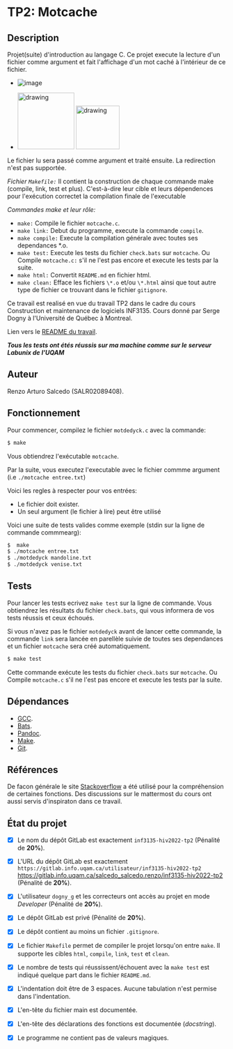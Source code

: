 # TP2: Motcache


## Description
Projet(suite) d'introduction au langage C. Ce projet execute la lecture d'un fichier comme argument et fait l'affichage d'un mot caché à l'intérieur de ce fichier.

- ![image](https://user-images.githubusercontent.com/96098657/187109065-9e7a7989-3ade-4487-99b4-59185e877f0f.png)

- <img src="https://user-images.githubusercontent.com/96098657/187109207-044c9400-b70c-496f-a045-052f5f1d5c25.png" alt="drawing" width="130"/> <img src="https://user-images.githubusercontent.com/96098657/187109241-36319235-b393-4291-9152-71caa8152aa1.png" alt="drawing" width="100"/>

Le fichier lu sera passé comme argument et traité ensuite.
La redirection n'est pas supportée.

*Fichier `Makefile:`*
Il contient la construction de chaque commande make (compile, link, test et plus). C'est-à-dire leur cible et leurs dépendences pour l'exécution correctet la compilation finale de l'executable

*Commandes make et leur rôle:*

* `make:` Compile le fichier `motcache.c`.
* `make link:` Debut du programme, execute la commande `compile`.
* `make compile:` Execute la compilation générale avec toutes ses dependances \*.o.
* `make test:` Execute les tests du fichier `check.bats` sur `motcache`. Ou Compile 
`motcache.c:` s'il ne l'est pas encore et execute les tests par la suite.
* `make html:` Convertit `README.md` en fichier html.
* `make clean:` Efface les fichiers `\*.o` et/ou `\*.html` ainsi que tout autre type de fichier
ce trouvant dans le fichier `gitignore`.

Ce travail est realisé en vue du travail TP2 dans le cadre du cours Construction et
maintenance de logiciels INF3135. Cours donné par Serge Dogny à l'Université de Québec à Montreal.

Lien vers le [README du travail](https://gitlab.info.uqam.ca/salcedo_salcedo.renzo/inf3135-hiv2022-tp2/-/blob/master/README.md).

***Tous les tests ont étés réussis sur ma machine comme sur le serveur Labunix de l'UQAM***

## Auteur

Renzo Arturo Salcedo (SALR02089408).

## Fonctionnement

Pour commencer, compilez le fichier `motdedyck.c` avec la commande:
```sh
$ make
```
Vous obtiendrez l'exécutable `motcache`. 

Par la suite, vous executez l'executable avec le fichier commme argument (i.e `./motcache entree.txt`)

Voici les regles à respecter pour vos entrées:

* Le fichier doit exister.
* Un seul argument (le fichier à lire) peut être utilisé

Voici une suite de tests valides comme exemple (stdin sur la ligne de commande commmearg):
```sh
$  make 
$ ./motcache entree.txt
$ ./motdedyck mandoline.txt
$ ./motdedyck venise.txt
```

## Tests

Pour lancer les tests ecrivez `make test` sur la ligne de commande.
Vous obtiendrez les résultats du fichier `check.bats`, qui vous informera de vos tests réussis et ceux échoués.

Si vous n'avez pas le fichier `motdedyck` avant de lancer cette commande, la 
commande `link` sera lancée en parellèle suivie de toutes ses dependances et 
un fichier `motcache` sera créé automatiquement. 
```sh
$ make test
``` 
Cette commande exécute les tests du fichier `check.bats` sur `motcache`. Ou Compile 
`motcache.c` s'il ne l'est pas encore et execute les tests par la suite.

## Dépendances

* [GCC](https://gcc.gnu.org/).
* [Bats](https://github.com/bats-core/bats-core).
* [Pandoc](https://pandoc.org/).
* [Make](https://www.gnu.org/software/make/).
* [Git](https://git-scm.com/).
 

## Références

De facon générale le site [Stackoverflow](https://stackoverflow.com/) a été utilisé pour la 
compréhension de certaines fonctions. 
Des discussions sur le mattermost du cours ont aussi servis d'inspiraton dans ce travail.

## État du projet

* [X] Le nom du dépôt GitLab est exactement `inf3135-hiv2022-tp2` (Pénalité de
  **20%**).
* [X] L'URL du dépôt GitLab est exactement `https://gitlab.info.uqam.ca/utilisateur/inf3135-hiv2022-tp2`
https://gitlab.info.uqam.ca/salcedo_salcedo.renzo/inf3135-hiv2022-tp2
  (Pénalité de **20%**).
* [X] L'utilisateur `dogny_g` et les correcteurs ont accès au projet en mode *Developer*
  (Pénalité de **20%**).
* [X] Le dépôt GitLab est privé (Pénalité de **20%**).
* [X] Le dépôt contient au moins un fichier `.gitignore`.
* [X] Le fichier `Makefile` permet de compiler le projet lorsqu'on entre
  `make`. Il supporte les cibles `html`, `compile`, `link`, `test` et `clean`.
* [X] Le nombre de tests qui réussissent/échouent avec la `make test` est
  indiqué quelque part dans le fichier `README.md`.
* [X] L'indentation doit être de 3 espaces. Aucune tabulation n'est permise dans l'indentation.
* [X] L'en-tête du fichier main est documentée.
* [X] L'en-tête des déclarations des fonctions est documentée (*docstring*).
* [X] Le programme ne contient pas de valeurs magiques.
 
